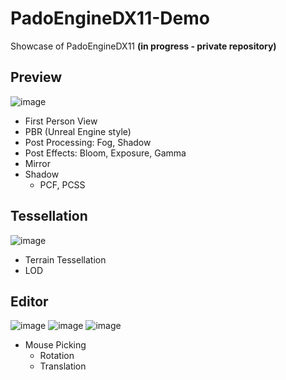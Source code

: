 # PadoEngineDX11-Demo
Showcase of PadoEngineDX11 **(in progress - private repository)**

## Preview
![image](https://github.com/user-attachments/assets/3234fa80-2229-4d3b-932a-7a6a35791d56)

- First Person View
- PBR (Unreal Engine style)
- Post Processing: Fog, Shadow
- Post Effects: Bloom, Exposure, Gamma
- Mirror
- Shadow
  - PCF, PCSS

## Tessellation
![image](https://github.com/user-attachments/assets/a9a10c23-020c-4a9d-9586-a259597be64b)

- Terrain Tessellation
- LOD


## Editor
![image](https://github.com/user-attachments/assets/511a09af-d11c-490b-91ff-ef1b690220be)
![image](https://github.com/user-attachments/assets/454c117b-996c-4fb9-9d44-f5fdf9d769cf)
![image](https://github.com/user-attachments/assets/4837cfe3-53b6-49b5-b17d-47c361aeb7eb)


- Mouse Picking
  - Rotation
  - Translation
